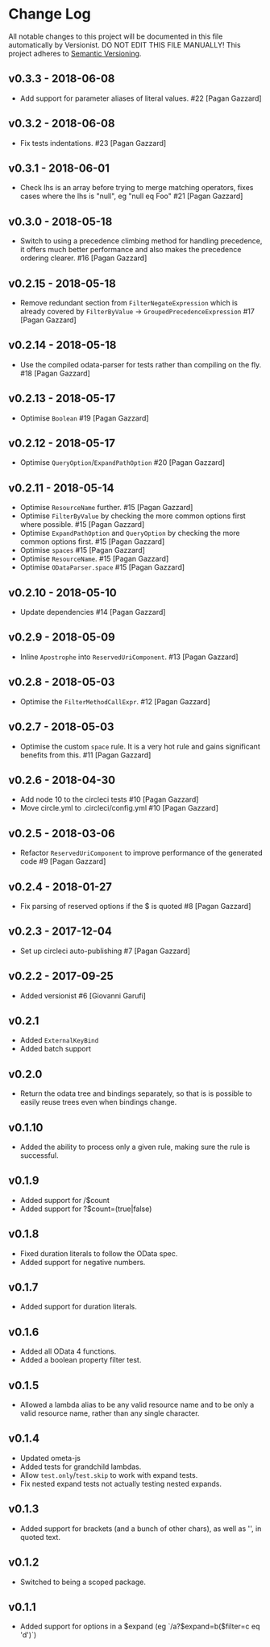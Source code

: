 # Change Log

All notable changes to this project will be documented in this file
automatically by Versionist. DO NOT EDIT THIS FILE MANUALLY!
This project adheres to [Semantic Versioning](http://semver.org/).

## v0.3.3 - 2018-06-08

* Add support for parameter aliases of literal values. #22 [Pagan Gazzard]

## v0.3.2 - 2018-06-08

* Fix tests indentations. #23 [Pagan Gazzard]

## v0.3.1 - 2018-06-01

* Check lhs is an array before trying to merge matching operators, fixes cases where the lhs is "null", eg "null eq Foo" #21 [Pagan Gazzard]

## v0.3.0 - 2018-05-18

* Switch to using a precedence climbing method for handling precedence, it offers much better performance and also makes the precedence ordering clearer. #16 [Pagan Gazzard]

## v0.2.15 - 2018-05-18

* Remove redundant section from `FilterNegateExpression` which is already covered by `FilterByValue` -> `GroupedPrecedenceExpression` #17 [Pagan Gazzard]

## v0.2.14 - 2018-05-18

* Use the compiled odata-parser for tests rather than compiling on the fly. #18 [Pagan Gazzard]

## v0.2.13 - 2018-05-17

* Optimise `Boolean` #19 [Pagan Gazzard]

## v0.2.12 - 2018-05-17

* Optimise `QueryOption`/`ExpandPathOption` #20 [Pagan Gazzard]

## v0.2.11 - 2018-05-14

* Optimise `ResourceName` further. #15 [Pagan Gazzard]
* Optimise `FilterByValue` by checking the more common options first where possible. #15 [Pagan Gazzard]
* Optimise `ExpandPathOption` and `QueryOption` by checking the more common options first. #15 [Pagan Gazzard]
* Optimise `spaces` #15 [Pagan Gazzard]
* Optimise `ResourceName`. #15 [Pagan Gazzard]
* Optimise `ODataParser.space` #15 [Pagan Gazzard]

## v0.2.10 - 2018-05-10

* Update dependencies #14 [Pagan Gazzard]

## v0.2.9 - 2018-05-09

* Inline `Apostrophe` into `ReservedUriComponent`. #13 [Pagan Gazzard]

## v0.2.8 - 2018-05-03

* Optimise the `FilterMethodCallExpr`. #12 [Pagan Gazzard]

## v0.2.7 - 2018-05-03

* Optimise the custom `space` rule. It is a very hot rule and gains significant benefits from this. #11 [Pagan Gazzard]

## v0.2.6 - 2018-04-30

* Add node 10 to the circleci tests #10 [Pagan Gazzard]
* Move circle.yml to .circleci/config.yml #10 [Pagan Gazzard]

## v0.2.5 - 2018-03-06

* Refactor `ReservedUriComponent` to improve performance of the generated code #9 [Pagan Gazzard]

## v0.2.4 - 2018-01-27

* Fix parsing of reserved options if the $ is quoted #8 [Pagan Gazzard]

## v0.2.3 - 2017-12-04

* Set up circleci auto-publishing #7 [Pagan Gazzard]

## v0.2.2 - 2017-09-25

* Added versionist #6 [Giovanni Garufi]

## v0.2.1

* Added `ExternalKeyBind`
* Added batch support

## v0.2.0

* Return the odata tree and bindings separately, so that is is possible to easily reuse trees even when bindings change.

## v0.1.10

* Added the ability to process only a given rule, making sure the rule is successful.

## v0.1.9

* Added support for /$count
* Added support for ?$count=(true|false)

## v0.1.8

* Fixed duration literals to follow the OData spec.
* Added support for negative numbers.

## v0.1.7

* Added support for duration literals.

## v0.1.6

* Added all OData 4 functions.
* Added a boolean property filter test.

## v0.1.5

* Allowed a lambda alias to be any valid resource name and to be only a valid resource name, rather than any single character.

## v0.1.4

* Updated ometa-js
* Added tests for grandchild lambdas.
* Allow `test.only`/`test.skip` to work with expand tests.
* Fix nested expand tests not actually testing nested expands.

## v0.1.3

* Added support for brackets (and a bunch of other chars), as well as '', in quoted text.

## v0.1.2

* Switched to being a scoped package.

## v0.1.1

* Added support for options in a $expand (eg `/a?$expand=b($filter=c eq 'd')`)
